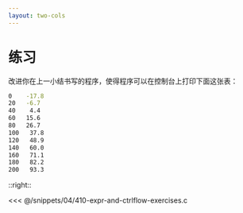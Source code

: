 ```yaml
---
layout: two-cols
---
```


# 练习

改进你在上一小结书写的程序，使得程序可以在控制台上打印下面这张表：

```bash
0    -17.8
20   -6.7
40    4.4
60   15.6
80   26.7
100   37.8
120   48.9
140   60.0
160   71.1
180   82.2
200   93.3
```
::right::

<div class="pl-10" v-click>

<<< @/snippets/04/410-expr-and-ctrlflow-exercises.c

</div>
